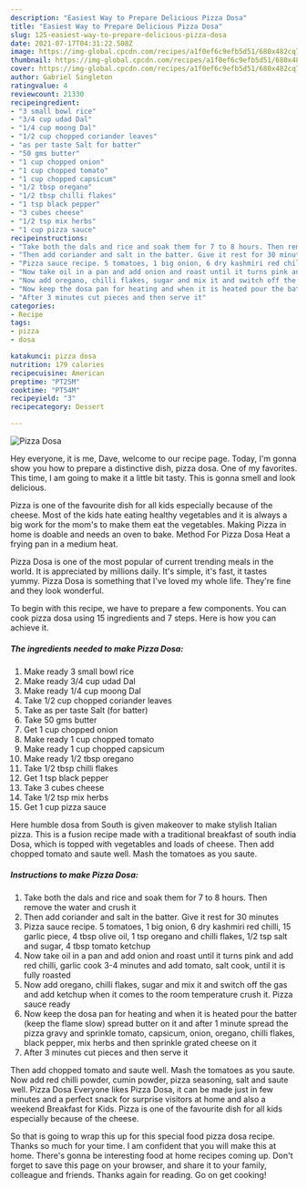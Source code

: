 ```yaml
---
description: "Easiest Way to Prepare Delicious Pizza Dosa"
title: "Easiest Way to Prepare Delicious Pizza Dosa"
slug: 125-easiest-way-to-prepare-delicious-pizza-dosa
date: 2021-07-17T04:31:22.508Z
image: https://img-global.cpcdn.com/recipes/a1f0ef6c9efb5d51/680x482cq70/pizza-dosa-recipe-main-photo.jpg
thumbnail: https://img-global.cpcdn.com/recipes/a1f0ef6c9efb5d51/680x482cq70/pizza-dosa-recipe-main-photo.jpg
cover: https://img-global.cpcdn.com/recipes/a1f0ef6c9efb5d51/680x482cq70/pizza-dosa-recipe-main-photo.jpg
author: Gabriel Singleton
ratingvalue: 4
reviewcount: 21330
recipeingredient:
- "3 small bowl rice"
- "3/4 cup udad Dal"
- "1/4 cup moong Dal"
- "1/2 cup chopped coriander leaves"
- "as per taste Salt for batter"
- "50 gms butter"
- "1 cup chopped onion"
- "1 cup chopped tomato"
- "1 cup chopped capsicum"
- "1/2 tbsp oregano"
- "1/2 tbsp chilli flakes"
- "1 tsp black pepper"
- "3 cubes cheese"
- "1/2 tsp mix herbs"
- "1 cup pizza sauce"
recipeinstructions:
- "Take both the dals and rice and soak them for 7 to 8 hours. Then remove the water and crush it"
- "Then add coriander and salt in the batter. Give it rest for 30 minutes"
- "Pizza sauce recipe. 5 tomatoes, 1 big onion, 6 dry kashmiri red chilli, 15 garlic piece, 4 tbsp olive oil, 1 tsp oregano and chilli flakes, 1/2 tsp salt and sugar, 4 tbsp tomato ketchup"
- "Now take oil in a pan and add onion and roast until it turns pink and add red chilli, garlic cook 3-4 minutes and add tomato, salt cook, until it is fully roasted"
- "Now add oregano, chilli flakes, sugar and mix it and switch off the gas and add ketchup when it comes to the room temperature crush it. Pizza sauce ready"
- "Now keep the dosa pan for heating and when it is heated pour the batter (keep the flame slow) spread butter on it and after 1 minute spread the pizza gravy and sprinkle tomato, capsicum, onion, oregano, chilli flakes, black pepper, mix herbs and then sprinkle grated cheese on it"
- "After 3 minutes cut pieces and then serve it"
categories:
- Recipe
tags:
- pizza
- dosa

katakunci: pizza dosa 
nutrition: 179 calories
recipecuisine: American
preptime: "PT25M"
cooktime: "PT54M"
recipeyield: "3"
recipecategory: Dessert

---
```



![Pizza Dosa](https://img-global.cpcdn.com/recipes/a1f0ef6c9efb5d51/680x482cq70/pizza-dosa-recipe-main-photo.jpg)

Hey everyone, it is me, Dave, welcome to our recipe page. Today, I'm gonna show you how to prepare a distinctive dish, pizza dosa. One of my favorites. This time, I am going to make it a little bit tasty. This is gonna smell and look delicious.

Pizza is one of the favourite dish for all kids especially because of the cheese. Most of the kids hate eating healthy vegetables and it is always a big work for the mom&#39;s to make them eat the vegetables. Making Pizza in home is doable and needs an oven to bake. Method For Pizza Dosa Heat a frying pan in a medium heat.

Pizza Dosa is one of the most popular of current trending meals in the world. It is appreciated by millions daily. It's simple, it's fast, it tastes yummy. Pizza Dosa is something that I've loved my whole life. They're fine and they look wonderful.


To begin with this recipe, we have to prepare a few components. You can cook pizza dosa using 15 ingredients and 7 steps. Here is how you can achieve it.

<!--inarticleads1-->

##### The ingredients needed to make Pizza Dosa:

1. Make ready 3 small bowl rice
1. Make ready 3/4 cup udad Dal
1. Make ready 1/4 cup moong Dal
1. Take 1/2 cup chopped coriander leaves
1. Take as per taste Salt (for batter)
1. Take 50 gms butter
1. Get 1 cup chopped onion
1. Make ready 1 cup chopped tomato
1. Make ready 1 cup chopped capsicum
1. Make ready 1/2 tbsp oregano
1. Take 1/2 tbsp chilli flakes
1. Get 1 tsp black pepper
1. Take 3 cubes cheese
1. Take 1/2 tsp mix herbs
1. Get 1 cup pizza sauce


Here humble dosa from South is given makeover to make stylish Italian pizza. This is a fusion recipe made with a traditional breakfast of south india Dosa, which is topped with vegetables and loads of cheese. Then add chopped tomato and saute well. Mash the tomatoes as you saute. 

<!--inarticleads2-->

##### Instructions to make Pizza Dosa:

1. Take both the dals and rice and soak them for 7 to 8 hours. Then remove the water and crush it
1. Then add coriander and salt in the batter. Give it rest for 30 minutes
1. Pizza sauce recipe. 5 tomatoes, 1 big onion, 6 dry kashmiri red chilli, 15 garlic piece, 4 tbsp olive oil, 1 tsp oregano and chilli flakes, 1/2 tsp salt and sugar, 4 tbsp tomato ketchup
1. Now take oil in a pan and add onion and roast until it turns pink and add red chilli, garlic cook 3-4 minutes and add tomato, salt cook, until it is fully roasted
1. Now add oregano, chilli flakes, sugar and mix it and switch off the gas and add ketchup when it comes to the room temperature crush it. Pizza sauce ready
1. Now keep the dosa pan for heating and when it is heated pour the batter (keep the flame slow) spread butter on it and after 1 minute spread the pizza gravy and sprinkle tomato, capsicum, onion, oregano, chilli flakes, black pepper, mix herbs and then sprinkle grated cheese on it
1. After 3 minutes cut pieces and then serve it


Then add chopped tomato and saute well. Mash the tomatoes as you saute. Now add red chilli powder, cumin powder, pizza seasoning, salt and saute well. Pizza Dosa Everyone likes Pizza Dosa, it can be made just in few minutes and a perfect snack for surprise visitors at home and also a weekend Breakfast for Kids. Pizza is one of the favourite dish for all kids especially because of the cheese. 

So that is going to wrap this up for this special food pizza dosa recipe. Thanks so much for your time. I am confident that you will make this at home. There's gonna be interesting food at home recipes coming up. Don't forget to save this page on your browser, and share it to your family, colleague and friends. Thanks again for reading. Go on get cooking!
